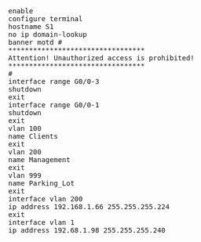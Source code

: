 <pre>
enable
configure terminal
hostname S1
no ip domain-lookup
banner motd #
*********************************
Attention! Unauthorized access is prohibited!
*********************************
#
interface range G0/0-3
shutdown
exit
interface range G0/0-1
shutdown
exit
vlan 100
name Clients
exit
vlan 200
name Management
exit
vlan 999
name Parking_Lot
exit
interface vlan 200
ip address 192.168.1.66 255.255.255.224
exit
interface vlan 1
ip address 192.68.1.98 255.255.255.240


</pre>